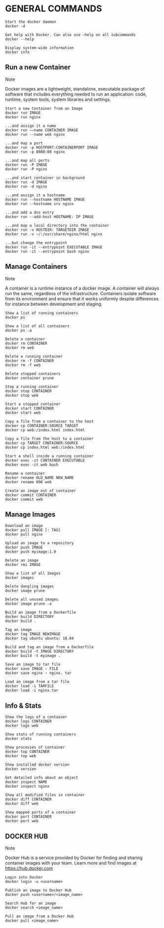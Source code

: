 # GENERAL COMMANDS

~~~~~~~~~~~~~~~~~~~~~~~~
Start the docker daemon
docker -d

Get help with Docker. Can also use –help on all subcommands
docker --help

Display system-wide information
docker info
~~~~~~~~~~~~~~~~~~~~~~~~

## Run a new Container

> [!NOTE]
> Docker images are a lightweight, standalone, executable package
of software that includes everything needed to run an application:
code, runtime, system tools, system libraries and settings.

~~~~~~~~~~~~~~~~~~~~~~~~
Start a new Container from an Image
docker run IMAGE
docker run nginx

...and assign it a name
docker run ——name CONTAINER IMAGE
docker run --name web nginx

...and map a port
docker run -p HOSTPORT:CONTAINERPORT IMAGE
docker run -p 8080:80 nginx

...and map all ports
docker run -P IMAGE
docker run -P nginx

...and start container in background
docker run -d IMAGE
docker run -d nginx

...and assign it a hostname
docker run --hostname HOSTNAME IMAGE
docker run --hostname srv nginx

...and add a dns entry
docker run --add-host HOSTNAME: IP IMAGE

...and map a local directory into the container
docker run -v HOSTDIR: TARGETDIR IMAGE
docker run -v ~/:/usr/share/nginx/html nginx

...but change the entrypoint
docker run -it --entrypoint EXECUTABLE IMAGE
docker run -it --entrypoint bash nginx
~~~~~~~~~~~~~~~~~~~~~~~~

## Manage Containers

> [!NOTE]
> A container is a runtime instance of a docker image. A container
will always run the same, regardless of the infrastructure.
Containers isolate software from its environment and ensure
that it works uniformly despite differences for instance between
development and staging.

~~~~~~~~~~~~~~~~~~~~~~~~
Show a list of running containers
docker ps

Show a list of all containers
docker ps -a

Delete a container
docker rm CONTAINER
docker rm web

Delete a running container
docker rm -f CONTAINER
docker rm -f web

Delete stopped containers
docker container prune

Stop a running container
docker stop CONTAINER
docker stop web

Start a stopped container
docker start CONTAINER
docker start web

Copy a file from a container to the host
docker cp CONTAINER:SOURCE TARGET
docker cp web:/index.html index.html

Copy a file from the host to a container
docker cp TARGET CONTAINER:SOURCE
docker cp index.html web:/index.html

Start a shell inside a running container
docker exec -it CONTAINER EXECUTABLE
docker exec -it web bash

Rename a container
docker rename OLD_NAME NEW_NAME
docker rename 096 web

Create an image out of container
docker commit CONTAINER
docker commit web
~~~~~~~~~~~~~~~~~~~~~~~~

## Manage Images

~~~~~~~~~~~~~~~~~~~~~~~~
Download an image
docker pull IMAGE [: TAG]
docker pull nginx

Upload an image to a repository
docker push IMAGE
docker push myimage:1.0

Delete an image
docker rmi IMAGE

Show a list of all Images
docker images

Delete dangling images
docker image prune

Delete all unused images
docker image prune -a

Build an image from a Dockerfile
docker build DIRECTORY
docker build .

Tag an image
docker tag IMAGE NEWIMAGE
docker tag ubuntu ubuntu: 18.04

Build and tag an image from a Dockerfile
docker build -t IMAGE DIRECTORY
docker build -t myimage .

Save an image to tar file
docker save IMAGE › FILE
docker save nginx › nginx. tar

Load an image from a tar file
docker load -i TARFILE
docker load -i nginx.tar
~~~~~~~~~~~~~~~~~~~~~~~~

## Info & Stats

~~~~~~~~~~~~~~~~~~~~~~~~
Show the logs of a container
docker logs CONTAINER
docker logs web

Show stats of running containers
docker stats

Show processes of container
docker top CONTAINER
docker top web

Show installed docker version
docker version

Get detailed info about an object
docker inspect NAME
docker inspect nginx

Show all modified files in container
docker diff CONTAINER
docker diff web

Show mapped ports of a container
docker port CONTAINER
docker port web
~~~~~~~~~~~~~~~~~~~~~~~~

## DOCKER HUB

> [!NOTE]
> Docker Hub is a service provided by Docker for finding and sharing
container images with your team. Learn more and find images
at https://hub.docker.com

~~~~~~~~~~~~~~~~~~~~~~~~
Login into Docker
docker login -u <username>

Publish an image to Docker Hub
docker push <username>/<image_name>

Search Hub for an image
docker search <image_name>

Pull an image from a Docker Hub
docker pull <image_name>
~~~~~~~~~~~~~~~~~~~~~~~~
